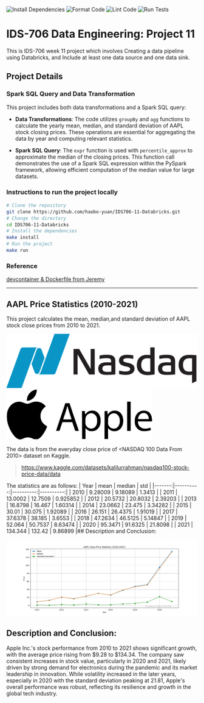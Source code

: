 ![Install Dependencies](https://github.com/haobo-yuan/IDS706-11-Databricks/actions/workflows/install.yml/badge.svg)
![Format Code](https://github.com/haobo-yuan/IDS706-11-Databricks/actions/workflows/format.yml/badge.svg)
![Lint Code](https://github.com/haobo-yuan/IDS706-11-Databricks/actions/workflows/lint.yml/badge.svg)
![Run Tests](https://github.com/haobo-yuan/IDS706-11-Databricks/actions/workflows/test.yml/badge.svg)

# IDS-706 Data Engineering: Project 11

This is IDS-706 week 11 project which involves Creating a data pipeline using Databricks, and Include at least one data source and one data sink.

## Project Details

### Spark SQL Query and Data Transformation

This project includes both data transformations and a Spark SQL query:

- **Data Transformations**: The code utilizes `groupBy` and `agg` functions to calculate the yearly mean, median, and standard deviation of AAPL stock closing prices. These operations are essential for aggregating the data by year and computing relevant statistics.

- **Spark SQL Query**: The `expr` function is used with `percentile_approx` to approximate the median of the closing prices. This function call demonstrates the use of a Spark SQL expression within the PySpark framework, allowing efficient computation of the median value for large datasets.

### Instructions to run the project locally
```bash
# Clone the repository
git clone https://github.com/haobo-yuan/IDS706-11-Databricks.git
# Change the directory
cd IDS706-11-Databricks
# Install the dependencies
make install
# Run the project
make run
```

### Reference
[devcontainer & Dockerfile from Jeremy](https://github.com/nogibjj/Jeremy_Tan_IDS706_Week10/tree/main/.devcontainer)

---

## AAPL Price Statistics (2010-2021)

This project calculates the mean, median,and standard deviation of AAPL stock close prices from 2010 to 2021.

![Logo Nasdaq](pictures/Logo_Nasdaq.png)![Logo AAPL](pictures/Logo_AAPL.png)

The data is from the everyday close price of <NASDAQ 100 Data From 2010> dataset on Kaggle.
>https://www.kaggle.com/datasets/kalilurrahman/nasdaq100-stock-price-data/data 

The statistics are as follows:
|   Year |      mean |    median |       std |
|-------:|----------:|----------:|----------:|
|   2010 |   9.28009 |   9.18089 |  1.3413   |
|   2011 |  13.0002  |  12.7509  |  0.925852 |
|   2012 |  20.5732  |  20.8032  |  2.39203  |
|   2013 |  16.8798  |  16.467   |  1.60314  |
|   2014 |  23.0662  |  23.475   |  3.34282  |
|   2015 |  30.01    |  30.075   |  1.92089  |
|   2016 |  26.151   |  26.4375  |  1.91019  |
|   2017 |  37.6378  |  38.185   |  3.6553   |
|   2018 |  47.2634  |  46.5125  |  5.14847  |
|   2019 |  52.064   |  50.7537  |  8.63474  |
|   2020 |  95.3471  |  91.6325  | 21.8098   |
|   2021 | 134.344   | 132.42    |  9.86899  |## Description and Conclusion:


![Plot](pictures/plot.png)

## Description and Conclusion:
Apple Inc.'s stock performance from 2010 to 2021 shows significant growth, with the average
price rising from $9.28 to $134.34. The company saw consistent increases in stock value, 
particularly in 2020 and 2021, likely driven by strong demand for electronics during the pandemic
and its market leadership in innovation. While volatility increased in the later years, especially
in 2020 with the standard deviation peaking at 21.81, Apple's overall performance was robust,
reflecting its resilience and growth in the global tech industry.
